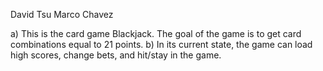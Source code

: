 David Tsu
Marco Chavez

 a) This is the card game Blackjack. The goal of the game is to get card combinations equal to 21 points.
 b) In its current state, the game can load high scores, change bets, and hit/stay in the game.
